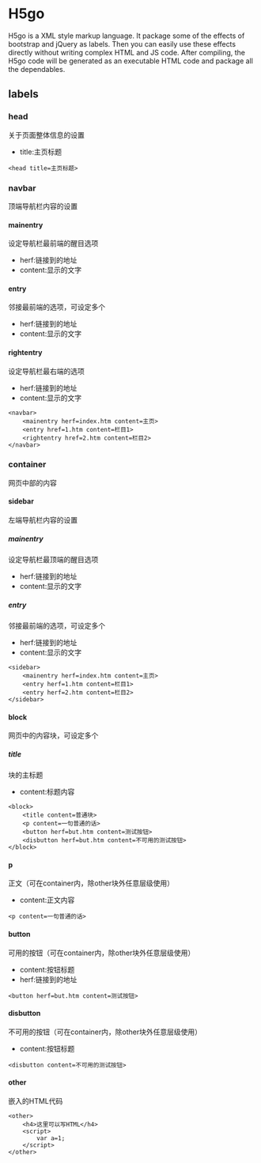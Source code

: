 H5go
========
H5go is a XML style markup language. It package some of the effects of bootstrap and jQuery as labels. Then you can easily use these effects directly without writing complex HTML and JS code. After compiling, the H5go code will be generated as an executable HTML code and package all the dependables.

labels
-------------
### head
关于页面整体信息的设置
* title:主页标题
```
<head title=主页标题>
```

### navbar
顶端导航栏内容的设置
#### mainentry
设定导航栏最前端的醒目选项
* herf:链接到的地址
* content:显示的文字
#### entry
邻接最前端的选项，可设定多个
* herf:链接到的地址
* content:显示的文字
#### rightentry
设定导航栏最右端的选项
* herf:链接到的地址
* content:显示的文字
```
<navbar>
	<mainentry herf=index.htm content=主页>
	<entry href=1.htm content=栏目1>
	<rightentry href=2.htm content=栏目2>
</navbar>
```

### container
网页中部的内容

#### sidebar
左端导航栏内容的设置
##### mainentry
设定导航栏最顶端的醒目选项
* herf:链接到的地址
* content:显示的文字
##### entry
邻接最前端的选项，可设定多个
* herf:链接到的地址
* content:显示的文字
```
<sidebar>
	<mainentry herf=index.htm content=主页>
	<entry herf=1.htm content=栏目1>
	<entry herf=2.htm content=栏目2>
</sidebar>
```

#### block
网页中的内容块，可设定多个
##### title
块的主标题
* content:标题内容
```
<block>
	<title content=普通块>
	<p content=一句普通的话>
	<button herf=but.htm content=测试按钮>
	<disbutton herf=but.htm content=不可用的测试按钮>
</block>
```

#### p
正文（可在container内，除other块外任意层级使用）
* content:正文内容
```
<p content=一句普通的话>
```

#### button
可用的按钮（可在container内，除other块外任意层级使用）
* content:按钮标题
* herf:链接到的地址
```
<button herf=but.htm content=测试按钮>
```

#### disbutton
不可用的按钮（可在container内，除other块外任意层级使用）
* content:按钮标题
```
<disbutton content=不可用的测试按钮>
```

#### other
嵌入的HTML代码
```
<other>
	<h4>这里可以写HTML</h4>
	<script>
		var a=1;
	</script>
</other>
```
